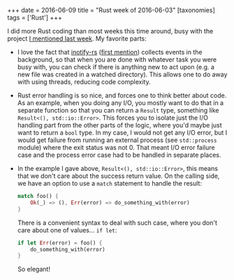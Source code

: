 +++
date = 2016-06-09
title = "Rust week of 2016-06-03"
[taxonomies]
tags = ['Rust']
+++

I did more Rust coding than most weeks this time around, busy with the
project [I mentioned last week]. My favorite parts:

-   I love the fact that [inotify-rs] ([first mention]) collects events
    in the background, so that when you are done with whatever task you
    were busy with, you can check if there is anything new to act upon
    (e.g. a new file was created in a watched directory). This allows
    one to do away with using threads, reducing code complexity.
-   Rust error handling is so nice, and forces one to think better about
    code. As an example, when you doing any I/O, you mostly want to do
    that in a separate function so that you can return a `Result` type,
    something like `Result<(), std::io::Error>`. This forces you to
    isolate just the I/O handling part from the other parts of the
    logic, where you'd maybe just want to return a `bool` type. In
    my case, I would not get any I/O error, but I would get failure from
    running an external process (see `std::process` module) where the
    exit status was not 0. That meant I/O error failure case and the
    process error case had to be handled in separate places.
-   In the example I gave above, `Result<(), std::io::Error>`, this
    means that we don't care about the success return value. On the
    calling side, we have an option to use a `match` statement to handle
    the result:


    ```rust
    match foo() {
        Ok(_) => (), Err(error) => do_something_with(error)
    }
    ```

    There is a convenient syntax to deal with such case, where you
    don't care about one of values... `if let`:

    ```rust
    if let Err(error) = foo() {
        do_something_with(error)
    }
    ```

    So elegant!


  [I mentioned last week]: http://tshepang.net/rust-week-of-2016-05-27
  [inotify-rs]: https://github.com/hannobraun/inotify-rs
  [first mention]: http://tshepang.net/rust-week-of-2015-07-31
